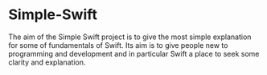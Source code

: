 # Simple-Swift

The aim of the Simple Swift project is to give the most simple explanation for some of fundamentals of Swift. Its aim is to give people new to programming and development and in particular Swift a place to seek some clarity and explanation.